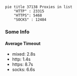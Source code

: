 
```mermaid
pie title 37138 Proxies in list
    "HTTP" : 23315
    "HTTPS": 5468
    "SOCKS" : 12484
```

### Some Info
#### Average Timeout

- mixed: 2.8s
- http: 1.4s
- https: 8.7s
- socks: 6.6s